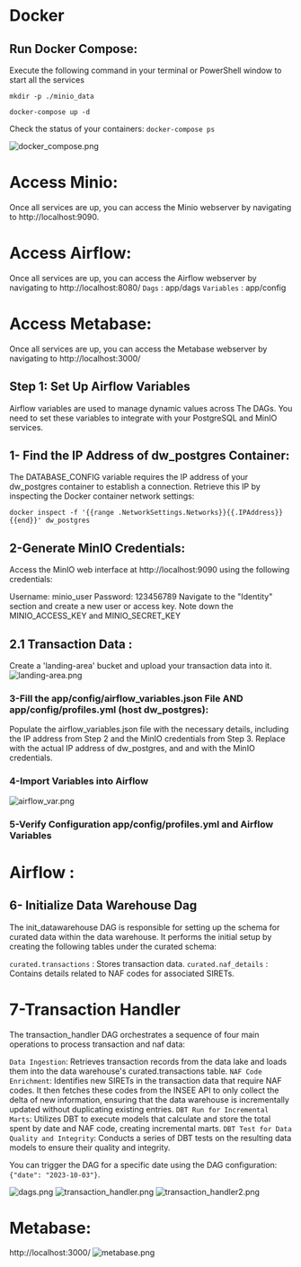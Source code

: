 # Docker

## Run Docker Compose: 
Execute the following command in your terminal or PowerShell window to start all the services 

`mkdir -p ./minio_data`

`docker-compose up -d`

Check the status of your containers:
`docker-compose ps`

![docker_compose.png](images%2Fdocker_compose.png)

# Access Minio: 
Once all services are up, you can access the Minio webserver by navigating to http://localhost:9090.

# Access Airflow: 
Once all services are up, you can access the Airflow webserver by navigating to http://localhost:8080/
`Dags` : app/dags
`Variables` : app/config
# Access Metabase: 
Once all services are up, you can access the Metabase webserver by navigating to http://localhost:3000/


## Step 1: Set Up Airflow Variables
Airflow variables are used to manage dynamic values across The DAGs. You need to set these variables to integrate with your PostgreSQL and MinIO services.

## 1- Find the IP Address of dw_postgres Container:
The DATABASE_CONFIG variable requires the IP address of your dw_postgres container to establish a connection. Retrieve this IP by inspecting the Docker container network settings:

`docker inspect -f '{{range .NetworkSettings.Networks}}{{.IPAddress}}{{end}}' dw_postgres`

## 2-Generate MinIO Credentials:
Access the MinIO web interface at http://localhost:9090 using the following credentials:

Username: minio_user
Password: 123456789
Navigate to the "Identity" section and create a new user or access key. Note down the MINIO_ACCESS_KEY and MINIO_SECRET_KEY

## 2.1 Transaction Data : 
Create a 'landing-area' bucket and upload your transaction data into it.
![landing-area.png](images%2Flanding-area.png)

### 3-Fill the app/config/airflow_variables.json File AND app/config/profiles.yml (host dw_postgres):
Populate the airflow_variables.json file with the necessary details, 
including the IP address from Step 2 and the MinIO credentials from Step 3. 
Replace <IPAddress> with the actual IP address of dw_postgres, and <AccessKey> and <SecretKey> with the MinIO credentials.
### 4-Import Variables into Airflow
![airflow_var.png](images%2Fairflow_var.png)

### 5-Verify Configuration app/config/profiles.yml and Airflow Variables

# Airflow : 

## 6- Initialize Data Warehouse Dag
The init_datawarehouse DAG is responsible for setting up the schema for curated data within the data warehouse. It performs the initial setup by creating the following tables under the curated schema:

`curated.transactions` : Stores transaction data.
`curated.naf_details` : Contains details related to NAF codes for associated SIRETs.


# 7-Transaction Handler

The transaction_handler DAG orchestrates a sequence of four main operations to process transaction and naf data:

`Data Ingestion`: Retrieves transaction records from the data lake and loads them into the data warehouse's curated.transactions table.
`NAF Code Enrichment`: Identifies new SIRETs in the transaction data that require NAF codes. It then fetches these codes from the INSEE API to only collect the delta of new information, ensuring that the data warehouse is incrementally updated without duplicating existing entries.
`DBT Run for Incremental Marts`: Utilizes DBT to execute models that calculate and store the total spent by date and NAF code, creating incremental marts.
`DBT Test for Data Quality and Integrity`: Conducts a series of DBT tests on the resulting data models to ensure their quality and integrity.

You can trigger the DAG for a specific date using the DAG configuration: `{"date": "2023-10-03"}`.

![dags.png](images%2Fdags.png)
![transaction_handler.png](images%2Ftransaction_handler.png)
![transaction_handler2.png](images%2Ftransaction_handler2.png)

# Metabase:
http://localhost:3000/
![metabase.png](images%2Fmetabase.png)
